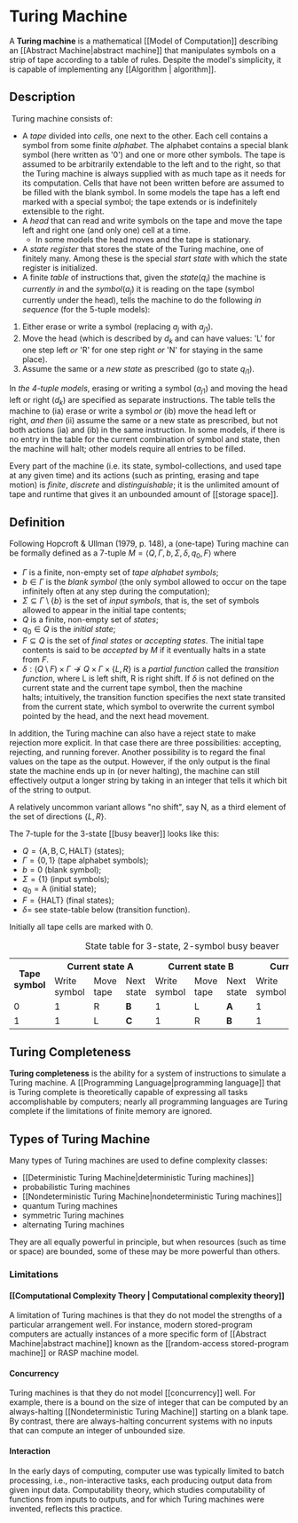 # Turing Machine 
A **Turing machine** is a mathematical [[Model of Computation]] describing an [[Abstract Machine|abstract machine]] that manipulates symbols on a strip of tape according to a table of rules. Despite the model's simplicity, it is capable of implementing any [[Algorithm | algorithm]].

## Description
 Turing machine consists of:
-   A *tape* divided into *cells*, one next to the other. Each cell contains a symbol from some finite *alphabet*. The alphabet contains a special blank symbol (here written as '0') and one or more other symbols. The tape is assumed to be arbitrarily extendable to the left and to the right, so that the Turing machine is always supplied with as much tape as it needs for its computation. Cells that have not been written before are assumed to be filled with the blank symbol. In some models the tape has a left end marked with a special symbol; the tape extends or is indefinitely extensible to the right.
-   A *head* that can read and write symbols on the tape and move the tape left and right one (and only one) cell at a time.
	- In some models the head moves and the tape is stationary.
-   A *state register* that stores the state of the Turing machine, one of finitely many. Among these is the special *start state* with which the state register is initialized.
-   A finite *table* of instructions that, given the *state*(${q_i}$) the machine is *currently in* and the *symbol*(${a_j}$) it is reading on the tape (symbol currently under the head), tells the machine to do the following *in sequence* (for the 5-tuple models):
1. Either erase or write a symbol (replacing ${a_j}$ with ${a_{j1}}$).
2. Move the head (which is described by ${d_k}$ and can have values: 'L' for one step left _or_ 'R' for one step right _or_ 'N' for staying in the same place).
3. Assume the same or a *new state* as prescribed (go to state ${q_{i1}}$).

In *the 4-tuple models*, erasing or writing a symbol (${a_{j1}}$) and moving the head left or right (${d_k}$) are specified as separate instructions. The table tells the machine to (ia) erase or write a symbol _or_ (ib) move the head left or right, _and then_ (ii) assume the same or a new state as prescribed, but not both actions (ia) and (ib) in the same instruction. In some models, if there is no entry in the table for the current combination of symbol and state, then the machine will halt; other models require all entries to be filled.

Every part of the machine (i.e. its state, symbol-collections, and used tape at any given time) and its actions (such as printing, erasing and tape motion) is *finite*, *discrete* and *distinguishable*; it is the unlimited amount of tape and runtime that gives it an unbounded amount of [[storage space]].

## Definition
Following Hopcroft & Ullman (1979, p. 148), a (one-tape) Turing machine can be formally defined as a 7-tuple ${M=\langle Q,\Gamma ,b,\Sigma ,\delta ,q_{0},F\rangle }$ where
- ${\Gamma}$ is a finite, non-empty set of *tape alphabet symbols*;
- ${b\in \Gamma }$ is the *blank symbol* (the only symbol allowed to occur on the tape infinitely often at any step during the computation);
- ${\Sigma \subseteq \Gamma \setminus \{b\}}$ is the set of *input symbols*, that is, the set of symbols allowed to appear in the initial tape contents;
- ${Q}$ is a finite, non-empty set of *states*;
- ${q_{0}\in Q}$ is the *initial state*;
- ${F\subseteq Q}$ is the set of *final states* or *accepting states*. The initial tape contents is said to be *accepted* by ${M}$ if it eventually halts in a state from ${F}$.
- ${\delta :(Q\setminus F)\times \Gamma \not \to Q\times \Gamma \times \{L,R\}}$ is a *partial function* called the *transition function*, where L is left shift, R is right shift. If ${\delta}$ is not defined on the current state and the current tape symbol, then the machine halts; intuitively, the transition function specifies the next state transited from the current state, which symbol to overwrite the current symbol pointed by the head, and the next head movement.

In addition, the Turing machine can also have a reject state to make rejection more explicit. In that case there are three possibilities: accepting, rejecting, and running forever. Another possibility is to regard the final values on the tape as the output. However, if the only output is the final state the machine ends up in (or never halting), the machine can still effectively output a longer string by taking in an integer that tells it which bit of the string to output.

A relatively uncommon variant allows "no shift", say N, as a third element of the set of directions ${\{L,R\}}$.

The 7-tuple for the 3-state [[busy beaver]] looks like this:

- ${Q=\{{\mbox{A}},{\mbox{B}},{\mbox{C}},{\mbox{HALT}}\}}$ (states);
- ${\Gamma =\{0,1\}}$ (tape alphabet symbols);
- ${b=0}$ (blank symbol);
- ${\Sigma =\{1\}}$ (input symbols);
- ${q_{0}={\mbox{A}}}$ (initial state);
- ${F=\{{\mbox{HALT}}\}}$ (final states);
- ${\delta =}$ see state-table below (transition function).

Initially all tape cells are marked with ${0}$.
<table>
<caption>State table for 3-state, 2-symbol busy beaver
</caption>
<tbody>
<tr>
	<th rowspan="2">Tape symbol</th>
	<th colspan="3">Current state A</th>
	<th colspan="3">Current state B </th>
	<th colspan="3">Current state C</th>
</tr>
<tr>
	<td>Write symbol</td>
	<td>Move tape</td>
	<td>Next state</td>
	<td>Write symbol</td>
	<td>Move tape</td>
	<td>Next state</td>
	<td>Write symbol</td>
	<td>Move tape</td>
	<td>Next state</td>
</tr>
<tr>
	<td>0</td>
	<td>1</td>
	<td>R</td>
	<td><b>B</b></td>
	<td>1</td>
	<td>L</td>
	<td><b>A</b></td>
	<td>1</td>
	<td>L</td>
	<td><b>B</b></td>
</tr>
<tr>
	<td>1</td>
	<td>1</td>
	<td>L</td>
	<td><b>C</b></td>
	<td>1</td>
	<td>R</td>
	<td><b>B</b></td>
	<td>1</td>
	<td>R</td>
	<td><b>HALT</b></td>
</tr>
</tbody>
</table>

## Turing Completeness
**Turing completeness** is the ability for a system of instructions to simulate a Turing machine. A [[Programming Language|programming language]] that is Turing complete is theoretically capable of expressing all tasks accomplishable by computers; nearly all programming languages are Turing complete if the limitations of finite memory are ignored.

## Types of Turing Machine
Many types of Turing machines are used to define complexity classes:
- [[Deterministic Turing Machine|deterministic Turing machines]]
- probabilistic Turing machines
- [[Nondeterministic Turing Machine|nondeterministic Turing machines]]
- quantum Turing machines
- symmetric Turing machines
- alternating Turing machines

They are all equally powerful in principle, but when resources (such as time or space) are bounded, some of these may be more powerful than others.

### Limitations
#### [[Computational Complexity Theory | Computational complexity theory]]
A limitation of Turing machines is that they do not model the strengths of a particular arrangement well. For instance, modern stored-program computers are actually instances of a more specific form of [[Abstract Machine|abstract machine]] known as the [[random-access stored-program machine]] or RASP machine model.

#### Concurrency
Turing machines is that they do not model [[concurrency]] well. For example, there is a bound on the size of integer that can be computed by an always-halting [[Nondeterministic Turing Machine]] starting on a blank tape. By contrast, there are always-halting concurrent systems with no inputs that can compute an integer of unbounded size.

#### Interaction
In the early days of computing, computer use was typically limited to batch processing, i.e., non-interactive tasks, each producing output data from given input data. Computability theory, which studies computability of functions from inputs to outputs, and for which Turing machines were invented, reflects this practice.